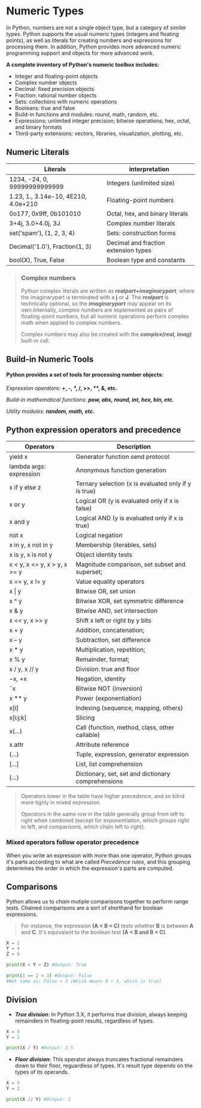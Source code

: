 
# Numeric Types

In Python, numbers are not a single object type, but a category of similer types.
Python supports the usual numeric types (integers and floating points), as well as literals for creating 
numbers and expressions for processing them. In addition, Python provides more advanced numeric programming
support and objects for more advanced work.

**A complete inventory of Python's numeric toolbox includes:**

- Integer and floating-point objects
- Complex number objects
- Decimal: fixed precision objects
- Fraction: rational number objects
- Sets: collections with numeric operations
- Booleans: true and false
- Build-in functions and modules: round, math, random, etc.
- Expressions; unlimited integer precision; bitwise operations; hex, octal, and binary formats
- Third-party extensions: vectors, libraries, visualization, plotting, etc.

## Numeric Literals

| Literals | interpretation |
|----------|----------------|
| 1234, -24, 0, 99999999999999 | Integers (unlimited size) |
| 1.23, 1., 3.14e-10, 4E210, 4.0e+210 | Floating-point numbers |
| 0o177, 0x9ff, 0b101010 | Octal, hex, and binary literals |
| 3+4j, 3.0+4.0j, 3J | Complex number literals |
| set('spam'), {1, 2, 3, 4} | Sets: construction forms |
| Decimal('1.0'), Fraction(1, 3) | Decimal and fraction extension types |
| bool(X), True, False | Boolean type and constants |

> ### Complex numbers
>
> Python complex literals are written as ***realpart+imaginarypart***, where the imaginarypart is terminated with a **j** or **J**. The ***realpart*** is technically optional, so the ***imaginarypart*** may appear on its own.Internally, complex numbers are implemented as pairs of floating-point numbers, but all numeric operations perform complex math when applied to complex numbers. 
>
> Complex numbers may also be created with the ***complex(real, imag)*** built-in call.

## Build-in Numeric Tools

#### Python provides a set of tools for processing number objects:

*Expression operators*: __+, -, *, /, >>, **, &, etc.__

*Build-in mathematical functions*: ***pow, abs, round, int, hex, bin, etc.***

*Utility modules*: ***random, math, etc.***


## Python expression operators and precedence

| Operators | Description |
|-----------|-------------|
| yield x | Generator function send protocol |
| lambda args: expression | Anonymous function generation |
| x if y else z | Ternary selection (x is evaluated only if y is true) |
| x or y | Logical OR (y is evaluated only if x is false) |
| x and y | Logical AND (y is evaluated only if x is true) |
| not x | Logical negation |
| x in y, x not in y | Membership (iterables, sets) |
| x is y, x is not y | Object identity tests |
| x < y, x <= y, x > y, x >= y | Magnitude comparison, set subset and superset; |
| x == y, x != y | Value equality operators |
| x \| y | Bitwise OR, set union |
| x ^ y | Bitwise XOR, set symmetric difference |
| x & y | Bitwise AND, set intersection |
| x << y, x >> y | Shift x left or right by y bits |
| x + y | Addition, concatenation; |
| x – y | Subtraction, set difference |
| x * y | Multiplication, repetition; |
| x % y | Remainder, format; |
| x / y, x // y | Division: true and floor |
| −x, +x | Negation, identity |
| ˜x | Bitwise NOT (inversion) |
| x ** y | Power (exponentiation) |
| x[i] | Indexing (sequence, mapping, others) |
| x[i:j:k] | Slicing |
| x(...) | Call (function, method, class, other callable) |
| x.attr | Attribute reference |
| (...) | Tuple, expression, generator expression |
| [...] | List, list comprehension |
| {...} | Dictionary, set, set and dictionary comprehensions |


> Operators lower in the table have higher precedence, and so blind more tighly in mixed expression.
>
> Operators in the same row in the table generally group from left to right when combined (except for exponentiation, which groups right to left, and comparisons, which chain left to right).


### Mixed operators follow operator precedence

When you write an expression with more than one operator, Python groups it's parts according to what are called *Precedence rules*, and this grouping determines the order in which the expression's parts are computed.

## Comparisons 

Python allows us to *chain* mutiple comparisons together to perform range tests. Chained comparisons are a sort of shorthand for boolean expressions.

> For instance, the expression **(A < B < C)** tests whether **B** is between **A** and **C**. It's equivalent to the boolean test **(A < B and B < C)**.


```python
X = 2
Y = 4
Z = 6

print(X < Y < Z) #Output: True

print(1 == 2 < 3) #Output: False
#Not same as: False < 3 (Which means 0 < 3, which is true)
```

## Division

- ***True division***: In Python 3.X, it performs *true* division, always keeping remainders in floating-point results, regardless of types.

```python
X = 5
Y = 2

print(X / Y) #Output: 2.5
```

- ***Floor division***: This operator always truncates fractional remainders down to their floor, reguardless of types. It's result type depends on the types of its operands.

```python
X = 5
Y = 2

print(X // Y) #Output: 2
```
